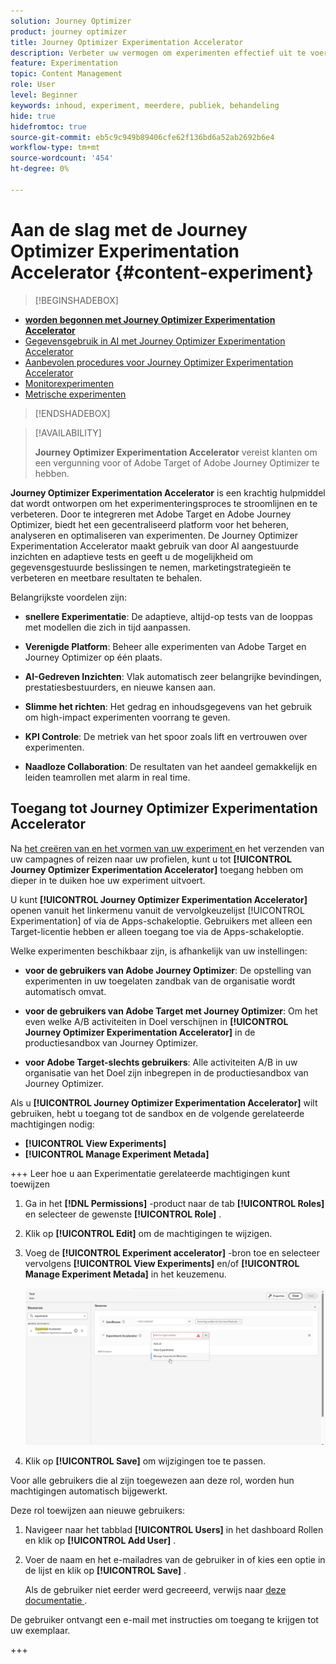 ```yaml
---
solution: Journey Optimizer
product: journey optimizer
title: Journey Optimizer Experimentation Accelerator
description: Verbeter uw vermogen om experimenten effectief uit te voeren en inzichten te genereren
feature: Experimentation
topic: Content Management
role: User
level: Beginner
keywords: inhoud, experiment, meerdere, publiek, behandeling
hide: true
hidefromtoc: true
source-git-commit: eb5c9c949b89406cfe62f136bd6a52ab2692b6e4
workflow-type: tm+mt
source-wordcount: '454'
ht-degree: 0%

---
```


# Aan de slag met de Journey Optimizer Experimentation Accelerator {#content-experiment}

>[!BEGINSHADEBOX]

* **[worden begonnen met Journey Optimizer Experimentation Accelerator](experiment-accelerator.md)**
* [Gegevensgebruik in AI met Journey Optimizer Experimentation Accelerator](experiment-accelerator-security.md)
* [Aanbevolen procedures voor Journey Optimizer Experimentation Accelerator](experiment-accelerator-best-practices.md)
* [Monitorexperimenten](experiment-accelerator-monitor.md)
* [Metrische experimenten](experiment-accelerator-metrics.md)

>[!ENDSHADEBOX]

>[!AVAILABILITY]
>
>**Journey Optimizer Experimentation Accelerator** vereist klanten om een vergunning voor of Adobe Target of Adobe Journey Optimizer te hebben.

**Journey Optimizer Experimentation Accelerator** is een krachtig hulpmiddel dat wordt ontworpen om het experimenteringsproces te stroomlijnen en te verbeteren. Door te integreren met Adobe Target en Adobe Journey Optimizer, biedt het een gecentraliseerd platform voor het beheren, analyseren en optimaliseren van experimenten. De Journey Optimizer Experimentation Accelerator maakt gebruik van door AI aangestuurde inzichten en adaptieve tests en geeft u de mogelijkheid om gegevensgestuurde beslissingen te nemen, marketingstrategieën te verbeteren en meetbare resultaten te behalen.

Belangrijkste voordelen zijn:

* **snellere Experimentatie**: De adaptieve, altijd-op tests van de looppas met modellen die zich in tijd aanpassen.

* **Verenigde Platform**: Beheer alle experimenten van Adobe Target en Journey Optimizer op één plaats.

* **AI-Gedreven Inzichten**: Vlak automatisch zeer belangrijke bevindingen, prestatiesbestuurders, en nieuwe kansen aan.

* **Slimme het richten**: Het gedrag en inhoudsgegevens van het gebruik om high-impact experimenten voorrang te geven.

* **KPI Controle**: De metriek van het spoor zoals lift en vertrouwen over experimenten.

* **Naadloze Collaboration**: De resultaten van het aandeel gemakkelijk en leiden teamrollen met alarm in real time.

## Toegang tot Journey Optimizer Experimentation Accelerator

Na [ het creëren van en het vormen van uw experiment ](content-experiment.md) en het verzenden van uw campagnes of reizen naar uw profielen, kunt u tot **[!UICONTROL Journey Optimizer Experimentation Accelerator]** toegang hebben om dieper in te duiken hoe uw experiment uitvoert.

U kunt **[!UICONTROL Journey Optimizer Experimentation Accelerator]** openen vanuit het linkermenu vanuit de vervolgkeuzelijst [!UICONTROL Experimentation] of via de Apps-schakeloptie. Gebruikers met alleen een Target-licentie hebben er alleen toegang toe via de Apps-schakeloptie.

Welke experimenten beschikbaar zijn, is afhankelijk van uw instellingen:

* **voor de gebruikers van Adobe Journey Optimizer**: De opstelling van experimenten in uw toegelaten zandbak van de organisatie wordt automatisch omvat.

* **voor de gebruikers van Adobe Target met Journey Optimizer**: Om het even welke A/B activiteiten in Doel verschijnen in **[!UICONTROL Journey Optimizer Experimentation Accelerator]** in de productiesandbox van Journey Optimizer.

* **voor Adobe Target-slechts gebruikers**: Alle activiteiten A/B in uw organisatie van het Doel zijn inbegrepen in de productiesandbox van Journey Optimizer.

Als u **[!UICONTROL Journey Optimizer Experimentation Accelerator]** wilt gebruiken, hebt u toegang tot de sandbox en de volgende gerelateerde machtigingen nodig:

* **[!UICONTROL View Experiments]**
* **[!UICONTROL Manage Experiment Metada]**

+++ Leer hoe u aan Experimentatie gerelateerde machtigingen kunt toewijzen

1. Ga in het **[!DNL Permissions]** -product naar de tab **[!UICONTROL Roles]** en selecteer de gewenste **[!UICONTROL Role]** .

1. Klik op **[!UICONTROL Edit]** om de machtigingen te wijzigen.

1. Voeg de **[!UICONTROL Experiment accelerator]** -bron toe en selecteer vervolgens **[!UICONTROL View Experiments]** en/of **[!UICONTROL Manage Experiment Metada]** in het keuzemenu.

   ![](assets/permissions-experiment.png)

1. Klik op **[!UICONTROL Save]** om wijzigingen toe te passen.

Voor alle gebruikers die al zijn toegewezen aan deze rol, worden hun machtigingen automatisch bijgewerkt.

Deze rol toewijzen aan nieuwe gebruikers:

1. Navigeer naar het tabblad **[!UICONTROL Users]** in het dashboard Rollen en klik op **[!UICONTROL Add User]** .

1. Voer de naam en het e-mailadres van de gebruiker in of kies een optie in de lijst en klik op **[!UICONTROL Save]** .

   Als de gebruiker niet eerder werd gecreeerd, verwijs naar [ deze documentatie ](https://experienceleague.adobe.com/nl/docs/experience-platform/access-control/abac/permissions-ui/users).

De gebruiker ontvangt een e-mail met instructies om toegang te krijgen tot uw exemplaar.

+++

<!--table style="table-layout:fixed"><tr style="border: 0;">
<td><img alt="Overview" href="experiment-accelerator-overview.md" src="assets/do-not-localize/experiments-2.jpeg">
<div align="center"><p><strong><a href="experiment-accelerator-overview.md">Overview</a></strong></p></div></td>
<td><img alt="Experiments" href="experiment-accelerator-monitor.md" src="assets/do-not-localize/experiment-overview.jpeg">
<div align="center"><p><strong><a href="experiment-accelerator-monitor.md">Experiments</a></strong></p></div></td>
<td><img alt="Metrics" href="experiment-accelerator-metrics.md" src="assets/do-not-localize/experiment-metrics.png">
<div align="center"><p><strong><a href="experiment-accelerator-metrics.md">Metrics</a></strong></p></div></td>
</tr></table-->
